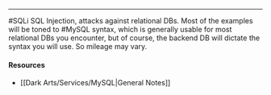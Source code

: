 -- -
#SQLi
SQL Injection, attacks against relational DBs. Most of the examples will be toned to #MySQL syntax, which is generally usable for most relational DBs you encounter, but of course, the backend DB will dictate the syntax you will use. So mileage may vary. 
#### Resources
- [[Dark Arts/Services/MySQL|General Notes]]
